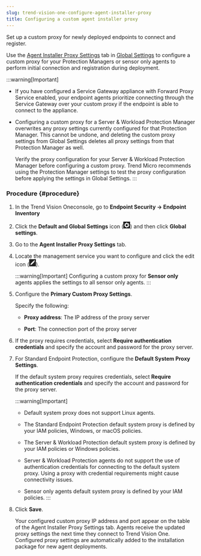 ```yaml
---
slug: trend-vision-one-configure-agent-installer-proxy
title: Configuring a custom agent installer proxy
---
```


Set up a custom proxy for newly deployed endpoints to connect and register.

Use the [Agent Installer Proxy Settings](agent-installer-proxy-settings.md) tab in [Global Settings](global-settings-endpoint-inventory.md) to configure a custom proxy for your Protection Managers or sensor only agents to perform initial connection and registration during deployment.

:::warning[Important]
- If you have configured a Service Gateway appliance with Forward Proxy Service enabled, your endpoint agents prioritize connecting through the Service Gateway over your custom proxy if the endpoint is able to connect to the appliance.

- Configuring a custom proxy for a Server & Workload Protection Manager overwrites any proxy settings currently configured for that Protection Manager. This cannot be undone, and deleting the custom proxy settings from Global Settings deletes all proxy settings from that Protection Manager as well.

  Verify the proxy configuration for your Server & Workload Protection Manager before configuring a custom proxy. Trend Micro recommends using the Protection Manager settings to test the proxy configuration before applying the settings in Global Settings.
:::

### Procedure {#procedure}

1.  In the Trend Vision Oneconsole, go to **Endpoint Security → Endpoint Inventory**

2.  Click the **Default and Global Settings** icon (![](/images/Global_Settings=GUID-1E10BFBD-3AFF-46DD-B853-0438EC2FD3F9.webp)) and then click **Global settings**.

3.  Go to the **Agent Installer Proxy Settings** tab.

4.  Locate the management service you want to configure and click the edit icon (![](/images/proxyConfigIcon=20230614160101.webp)).

    :::warning[Important]
    Configuring a custom proxy for **Sensor only** agents applies the settings to all sensor only agents.
    :::

5.  Configure the **Primary Custom Proxy Settings**.

    Specify the following:

    - **Proxy address**: The IP address of the proxy server

    - **Port**: The connection port of the proxy server

6.  If the proxy requires credentials, select **Require authentication credentials** and specify the account and password for the proxy server.

7.  For Standard Endpoint Protection, configure the **Default System Proxy Settings**.

    If the default system proxy requires credentials, select **Require authentication credentials** and specify the account and password for the proxy server.

    :::warning[Important]
    - Default system proxy does not support Linux agents.

    - The Standard Endpoint Protection default system proxy is defined by your IAM policies, Windows, or macOS policies.

    - The Server & Workload Protection default system proxy is defined by your IAM policies or Windows policies.

    - Server & Workload Protection agents do not support the use of authentication credentials for connecting to the default system proxy. Using a proxy with credential requirements might cause connectivity issues.

    - Sensor only agents default system proxy is defined by your IAM policies.
    :::

8.  Click **Save**.

    Your configured custom proxy IP address and port appear on the table of the Agent Installer Proxy Settings tab. Agents receive the updated proxy settings the next time they connect to Trend Vision One. Configured proxy settings are automatically added to the installation package for new agent deployments.
